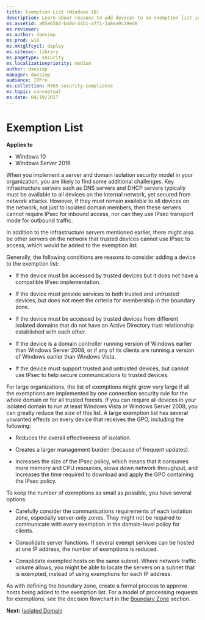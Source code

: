 ```yaml
---
title: Exemption List (Windows 10)
description: Learn about reasons to add devices to an exemption list in Windows Defender Firewall with Advanced Security and the trade-offs of having too many exemptions.
ms.assetid: a05e65b4-b48d-44b1-a7f1-3a8ea9c19ed8
ms.reviewer: 
ms.author: dansimp
ms.prod: w10
ms.mktglfcycl: deploy
ms.sitesec: library
ms.pagetype: security
ms.localizationpriority: medium
author: dansimp
manager: dansimp
audience: ITPro
ms.collection: M365-security-compliance
ms.topic: conceptual
ms.date: 04/19/2017
---
```


# Exemption List

**Applies to**
-   Windows 10
-   Windows Server 2016

When you implement a server and domain isolation security model in your organization, you are likely to find some additional challenges. Key infrastructure servers such as DNS servers and DHCP servers typically must be available to all devices on the internal network, yet secured from network attacks. However, if they must remain available to all devices on the network, not just to isolated domain members, then these servers cannot require IPsec for inbound access, nor can they use IPsec transport mode for outbound traffic.

In addition to the infrastructure servers mentioned earlier, there might also be other servers on the network that trusted devices cannot use IPsec to access, which would be added to the exemption list.

Generally, the following conditions are reasons to consider adding a device to the exemption list:

-   If the device must be accessed by trusted devices but it does not have a compatible IPsec implementation.

-   If the device must provide services to both trusted and untrusted devices, but does not meet the criteria for membership in the boundary zone.

-   If the device must be accessed by trusted devices from different isolated domains that do not have an Active Directory trust relationship established with each other.

-   If the device is a domain controller running version of Windows earlier than Windows Server 2008, or if any of its clients are running a version of Windows earlier than Windows Vista.

-   If the device must support trusted and untrusted devices, but cannot use IPsec to help secure communications to trusted devices.

For large organizations, the list of exemptions might grow very large if all the exemptions are implemented by one connection security rule for the whole domain or for all trusted forests. If you can require all devices in your isolated domain to run at least Windows Vista or Windows Server 2008, you can greatly reduce the size of this list. A large exemption list has several unwanted effects on every device that receives the GPO, including the following:

-   Reduces the overall effectiveness of isolation.

-   Creates a larger management burden (because of frequent updates).

-   Increases the size of the IPsec policy, which means that it consumes more memory and CPU resources, slows down network throughput, and increases the time required to download and apply the GPO containing the IPsec policy.

To keep the number of exemptions as small as possible, you have several options:

-   Carefully consider the communications requirements of each isolation zone, especially server-only zones. They might not be required to communicate with every exemption in the domain-level policy for clients.

-   Consolidate server functions. If several exempt services can be hosted at one IP address, the number of exemptions is reduced.

-   Consolidate exempted hosts on the same subnet. Where network traffic volume allows, you might be able to locate the servers on a subnet that is exempted, instead of using exemptions for each IP address.

As with defining the boundary zone, create a formal process to approve hosts being added to the exemption list. For a model of processing requests for exemptions, see the decision flowchart in the [Boundary Zone](boundary-zone.md) section.

**Next:** [Isolated Domain](isolated-domain.md)
